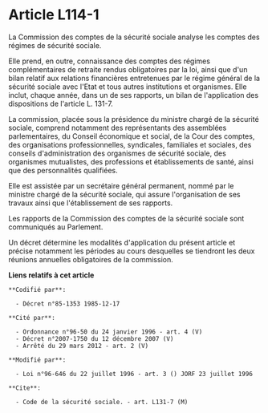 # Article L114-1

La Commission des comptes de la sécurité sociale analyse les comptes des régimes de sécurité sociale.

Elle prend, en outre, connaissance des comptes des régimes complémentaires de retraite rendus obligatoires par la loi, ainsi
que d'un bilan relatif aux relations financières entretenues par le régime général de la sécurité sociale avec l'Etat et tous
autres institutions et organismes. Elle inclut, chaque année, dans un de ses rapports, un bilan de l'application des
dispositions de l'article L. 131-7.

La commission, placée sous la présidence du ministre chargé de la sécurité sociale, comprend notamment des représentants des
assemblées parlementaires, du Conseil économique et social, de la Cour des comptes, des organisations professionnelles,
syndicales, familiales et sociales, des conseils d'administration des organismes de sécurité sociale, des organismes
mutualistes, des professions et établissements de santé, ainsi que des personnalités qualifiées.

Elle est assistée par un secrétaire général permanent, nommé par le ministre chargé de la sécurité sociale, qui assure
l'organisation de ses travaux ainsi que l'établissement de ses rapports.

Les rapports de la Commission des comptes de la sécurité sociale sont communiqués au Parlement.

Un décret détermine les modalités d'application du présent article et précise notamment les périodes au cours desquelles se
tiendront les deux réunions annuelles obligatoires de la commission.

**Liens relatifs à cet article**

	**Codifié par**:

	  - Décret n°85-1353 1985-12-17

	**Cité par**:

	  - Ordonnance n°96-50 du 24 janvier 1996 - art. 4 (V)
	  - Décret n°2007-1750 du 12 décembre 2007 (V)
	  - Arrêté du 29 mars 2012 - art. 2 (V)

	**Modifié par**:

	  - Loi n°96-646 du 22 juillet 1996 - art. 3 () JORF 23 juillet 1996

	**Cite**:

	  - Code de la sécurité sociale. - art. L131-7 (M)
